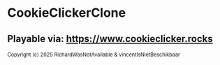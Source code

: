 # CookieClickerClone

## Playable via: https://www.cookieclicker.rocks


<sub>Copyright (c) 2025 RichardWasNotAvailable & vincentIsNietBeschikbaar</sub>
